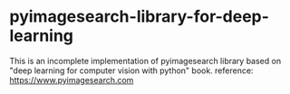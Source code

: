 # pyimagesearch-library-for-deep-learning
This is an incomplete implementation of pyimagesearch library based on "deep learning for computer vision with python" book. reference: https://www.pyimagesearch.com
